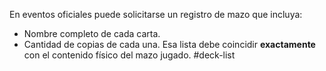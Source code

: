 En eventos oficiales puede solicitarse un registro de mazo que incluya:
- Nombre completo de cada carta.  
- Cantidad de copias de cada una. 
Esa lista debe coincidir **exactamente** con el contenido físico del mazo jugado.
#deck-list
